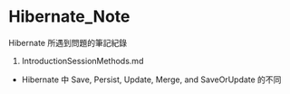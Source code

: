 # Hibernate_Note
Hibernate 所遇到問題的筆記紀錄

1. IntroductionSessionMethods.md
  - Hibernate 中 Save, Persist, Update, Merge, and SaveOrUpdate 的不同
